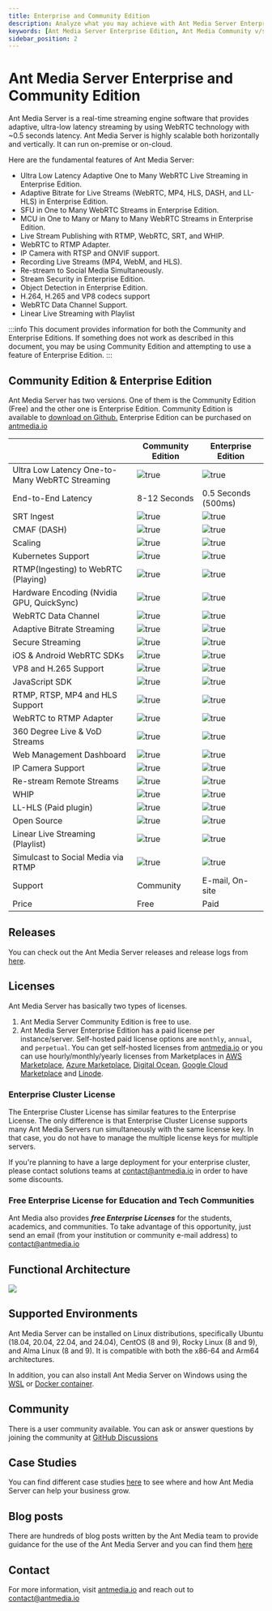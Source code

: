 ```yaml
---
title: Enterprise and Community Edition
description: Analyze what you may achieve with Ant Media Server Enterprise Edition.
keywords: [Ant Media Server Enterprise Edition, Ant Media Community v/s Enterprise edition, Ant Media Server Documentation, Ant Media Server Tutorials]
sidebar_position: 2
---
```


# Ant Media Server Enterprise and Community Edition

Ant Media Server is a real-time streaming engine software that provides adaptive, ultra-low latency streaming by using WebRTC technology with ~0.5 seconds latency. Ant Media Server is highly scalable both horizontally and vertically. It can run on-premise or on-cloud.

Here are the fundamental features of Ant Media Server:

* Ultra Low Latency Adaptive One to Many WebRTC Live Streaming in Enterprise Edition.
* Adaptive Bitrate for Live Streams (WebRTC, MP4, HLS, DASH, and LL-HLS) in Enterprise Edition.
* SFU in One to Many WebRTC Streams in Enterprise Edition.
* MCU in One to Many or Many to Many WebRTC Streams in Enterprise Edition.
* Live Stream Publishing with RTMP, WebRTC, SRT, and WHIP.
* WebRTC to RTMP Adapter.
* IP Camera with RTSP and ONVIF support.
* Recording Live Streams (MP4, WebM, and HLS).
* Re-stream to Social Media Simultaneously.
* Stream Security in Enterprise Edition.
* Object Detection in Enterprise Edition.
* H.264, H.265 and VP8 codecs support
* WebRTC Data Channel Support.
* Linear Live Streaming with Playlist

:::info
This document provides information for both the Community and Enterprise Editions. If something does not work as described in this document, you may be using Community Edition and attempting to use a feature of Enterprise Edition.
:::

## Community Edition & Enterprise Edition

Ant Media Server has two versions. One of them is the Community Edition (Free) and the other one is Enterprise Edition. Community Edition is available to [download on Github.](https://github.com/ant-media/Ant-Media-Server/releases) Enterprise Edition can be purchased on [antmedia.io](https://antmedia.io/)


|                                            | **Community Edition** | **Enterprise Edition**  |
| ------------------------------------------------- | ----------------- | ------------------- |
| Ultra Low Latency One-to-Many WebRTC Streaming | ![true](@site/static/img/cross.png)              |![true](@site/static/img/tick.png)                      |
| End-to-End Latency                                | 8-12 Seconds      | 0.5 Seconds (500ms) |
| SRT Ingest                                        | ![true](@site/static/img/cross.png)                  | ![true](@site/static/img/tick.png)                     |
| CMAF (DASH)                                              | ![true](@site/static/img/cross.png)                  | ![true](@site/static/img/tick.png)                     |
| Scaling                                           | ![true](@site/static/img/cross.png)                  | ![true](@site/static/img/tick.png)                     |
| Kubernetes Support                                | ![true](@site/static/img/cross.png)                  | ![true](@site/static/img/tick.png)                     |
| RTMP(Ingesting) to WebRTC (Playing)               |  ![true](@site/static/img/cross.png)                 | ![true](@site/static/img/tick.png)                     |
| Hardware Encoding (Nvidia GPU, QuickSync)          | ![true](@site/static/img/cross.png)                  | ![true](@site/static/img/tick.png)                     |
| WebRTC Data Channel                               |![true](@site/static/img/cross.png)                   | ![true](@site/static/img/tick.png)                     |
| Adaptive Bitrate Streaming                                |![true](@site/static/img/cross.png)                   | ![true](@site/static/img/tick.png)                     |
| Secure Streaming                                  |![true](@site/static/img/cross.png)                 |   ![true](@site/static/img/tick.png)                   |                 |
| iOS & Android WebRTC SDKs                          |![true](@site/static/img/cross.png)                   |  ![true](@site/static/img/tick.png)                    |
| VP8 and H.265 Support                             | ![true](@site/static/img/cross.png)                  |   ![true](@site/static/img/tick.png)                   |
| JavaScript SDK                                    |![true](@site/static/img/tick.png)                   |  ![true](@site/static/img/tick.png)                    |
| RTMP, RTSP, MP4 and HLS Support                   |![true](@site/static/img/tick.png)                    |  ![true](@site/static/img/tick.png)                    |
| WebRTC to RTMP Adapter                            |![true](@site/static/img/tick.png)                    |  ![true](@site/static/img/tick.png)                    |
| 360 Degree Live & VoD Streams                     | ![true](@site/static/img/tick.png)                   |  ![true](@site/static/img/tick.png)                    |
| Web Management Dashboard                          | ![true](@site/static/img/tick.png)                   |  ![true](@site/static/img/tick.png)                    |
| IP Camera Support                                 | ![true](@site/static/img/tick.png)                   |  ![true](@site/static/img/tick.png)                    |
| Re-stream Remote Streams                          | ![true](@site/static/img/tick.png)                   | ![true](@site/static/img/tick.png)
| WHIP                                              |![true](@site/static/img/tick.png)                    | ![true](@site/static/img/tick.png)                     |
| LL-HLS (Paid plugin)                                |![true](@site/static/img/tick.png)                    | ![true](@site/static/img/tick.png)                         |
| Open Source                                       | ![true](@site/static/img/tick.png)                   | ![true](@site/static/img/tick.png)                     |
| Linear Live Streaming (Playlist)                                     | ![true](@site/static/img/tick.png)                   | ![true](@site/static/img/tick.png) 
| Simulcast to Social Media via RTMP            | ![true](@site/static/img/tick.png)                   | ![true](@site/static/img/tick.png)                     |
| Support                                           | Community         | E-mail, On-site     |
| Price                                             | Free              | Paid                |

## Releases

You can check out the Ant Media Server releases and release logs from [here](https://github.com/ant-media/Ant-Media-Server/releases/).

## Licenses

Ant Media Server has basically two types of licenses.

1.  Ant Media Server Community Edition is free to use.
2.  Ant Media Server Enterprise Edition has a paid license per instance/server. Self-hosted paid license options are `monthly`, `annual`, and `perpetual`. You can get self-hosted licenses from [antmedia.io](https://antmedia.io/) or you can use hourly/monthly/yearly licenses from Marketplaces in [AWS Marketplace](https://aws.amazon.com/marketplace/search/results?x=0&y=0&searchTerms=Ant+Media+Server&page=1&ref_=nav_search_box), [Azure Marketplace](https://azuremarketplace.microsoft.com/en-us/marketplace/apps/antmedia.ant_media_server_enterprise?tab=Overview), [Digital Ocean](https://marketplace.digitalocean.com/apps/ant-media-server-enterprise-edition), [Google Cloud Marketplace](https://console.cloud.google.com/marketplace/product/antmedia-public/ant-media-server-enterprise-edition?hl=pt&pli=1&project=antmedia-test) and [Linode](https://www.linode.com/docs/marketplace-docs/guides/antmediaenterpriseserver/).

### Enterprise Cluster License

The Enterprise Cluster License has similar features to the Enterprise License. The only difference is that Enterprise Cluster License supports many Ant Media Servers run simultaneously with the same license key. In that case, you do not have to manage the multiple license keys for multiple servers.

If you're planning to have a large deployment for your enterprise cluster, please contact solutions teams at [contact@antmedia.io](mailto:contact@antmedia.io) in order to have some discounts.

### Free Enterprise License for Education and Tech Communities

Ant Media also provides **_free Enterprise Licenses_** for the students, academics, and communities. To take advantage of this opportunity, just send an email (from your institution or community e-mail address) to [contact@antmedia.io](mailto:contact@antmedia.io)

## Functional Architecture

![](@site/static/img/Simple_Architecture.png)

## Supported Environments

Ant Media Server can be installed on Linux distributions, specifically Ubuntu (18.04, 20.04, 22.04, and 24.04), CentOS (8 and 9), Rocky Linux (8 and 9), and Alma Linux (8 and 9). It is compatible with both the x86-64 and Arm64 architectures. 

In addition, you can also install Ant Media Server on Windows using the [WSL](https://antmedia.io/install-ant-media-server-on-windows-using-wsl/) or [Docker container](https://antmedia.io/docs/guides/clustering-and-scaling/docker/docker-and-docker-compose-installation/).

## Community

There is a user community available. You can ask or answer questions by joining the community at [GitHub Discussions](https://github.com/orgs/ant-media/discussions)

## Case Studies

You can find different case studies [here](https://antmedia.io/case-studies/) to see where and how Ant Media Server can help your business grow.

## Blog posts

There are hundreds of blog posts written by the Ant Media team to provide guidance for the use of the Ant Media Server and you can find them [here](https://antmedia.io/blog/)

## Contact

For more information, visit [antmedia.io](https://antmedia.io/)
and reach out to [contact@antmedia.io](mailto:contact@antmedia.io)
